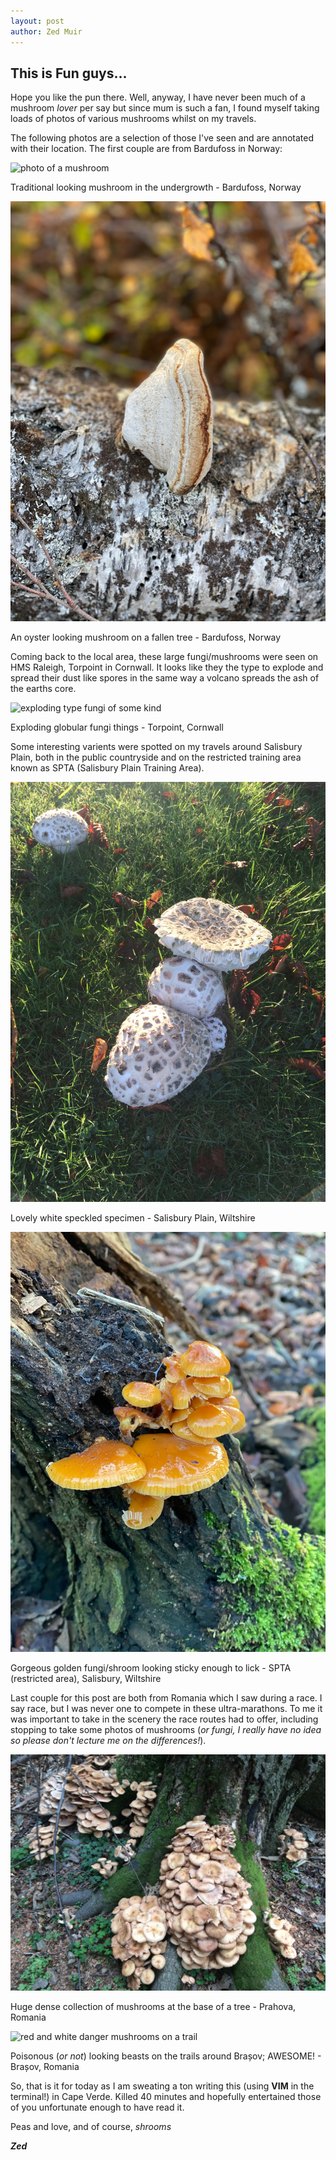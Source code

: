 ```yaml
---
layout: post
author: Zed Muir
---
```


## This is Fun guys...

Hope you like the pun there. Well, anyway, I have never been much of a mushroom *lover* per say but since mum is such a fan, I found myself taking loads of photos of various mushrooms whilst on my travels. 

The following photos are a selection of those I've seen and are annotated with their location. The first couple are from Bardufoss in Norway:

![photo of a mushroom](images/mushrooms/mushroom4-bardufoss.jpeg)
<figcaption>Traditional looking mushroom in the undergrowth - Bardufoss, Norway</figcaption>

![photo of anohter mushroom](images/mushrooms/mushroom5-bardufoss.jpeg)
<figcaption>An oyster looking mushroom on a fallen tree - Bardufoss, Norway</figcaption>

Coming back to the local area, these large fungi/mushrooms were seen on HMS Raleigh, Torpoint in Cornwall. It looks like they the type to explode and spread their dust like spores in the same way a volcano spreads the ash of the earths core. 

![exploding type fungi of some kind](images/mushrooms/mushroom6-hmsraleigh.jpeg)
<figcaption>Exploding globular fungi things - Torpoint, Cornwall</figcaption>

Some interesting varients were spotted on my travels around Salisbury Plain, both in the public countryside and on the restricted training area known as SPTA (Salisbury Plain Training Area). 

![white speckled mushroom](images/mushrooms/mushroom1-salisbury.jpeg)
<figcaption>Lovely white speckled specimen - Salisbury Plain, Wiltshire</figcaption>

![golden mushroom on a tree](images/mushrooms/mushroom3-spta.jpeg)
<figcaption>Gorgeous golden fungi/shroom looking sticky enough to lick - SPTA (restricted area), Salisbury, Wiltshire</figcaption>

Last couple for this post are both from Romania which I saw during a race. I say race, but I was never one to compete in these ultra-marathons. To me it was important to take in the scenery the race routes had to offer, including stopping to take some photos of mushrooms (*or fungi, I really have no idea so please don't lecture me on the differences!*). 

![dense collection of mushrooms on base of a tree](images/mushrooms/mushroom2-prahova-romania.jpeg)
<figcaption>Huge dense collection of mushrooms at the base of a tree - Prahova, Romania</figcaption>

![red and white danger mushrooms on a trail](images/mushrooms/mushroom2-brașov.jpeg)
<figcaption>Poisonous (<em>or not</em>) looking beasts on the trails around Brașov; AWESOME! - Brașov, Romania</figcaption>

So, that is it for today as I am sweating a ton writing this (using **VIM** in the terminal!) in Cape Verde. Killed 40 minutes and hopefully entertained those of you unfortunate enough to have read it. 

Peas and love, and of course, *shrooms*

***Zed***
